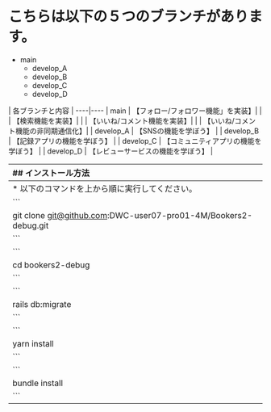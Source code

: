 # こちらは以下の５つのブランチがあります。
- main
    - develop_A
    - develop_B
    - develop_C
    - develop_D

| 各ブランチと内容 |
----|----
| main | 【フォロー/フォロワー機能」を実装】|
|      | 【検索機能を実装】|
|      | 【いいね/コメント機能を実装】|
|      | 【いいね/コメント機能の非同期通信化】|
| develop_A | 【SNSの機能を学ぼう】 |
| develop_B | 【記録アプリの機能を学ぼう】 |
| develop_C | 【コミュニティアプリの機能を学ぼう】 |
| develop_D | 【レビューサービスの機能を学ぼう】 |

|## インストール方法|
|:----|
|* 以下のコマンドを上から順に実行してください。|
|```|
|git clone git@github.com:DWC-user07-pro01-4M/Bookers2-debug.git|
|```|
|```|
|cd bookers2-debug|
|```|
|```|
|rails db:migrate|
|```|
|```|
|yarn install|
|```|
|```|
|bundle install|
|```|